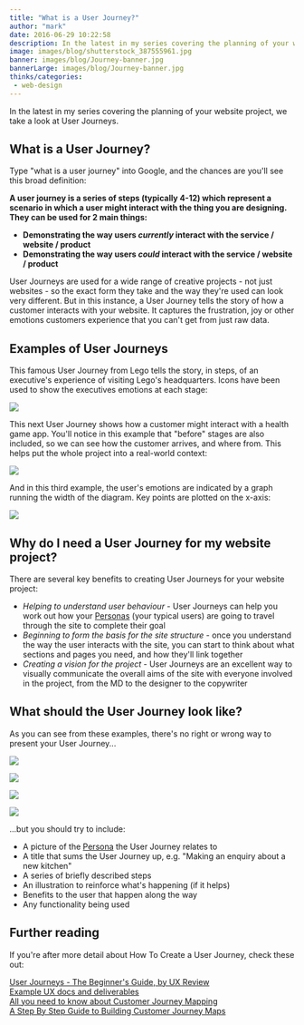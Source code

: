 ```yaml
---
title: "What is a User Journey?"
author: "mark"
date: 2016-06-29 10:22:58
description: In the latest in my series covering the planning of your website project, we take a look at User Journeys.
image: images/blog/shutterstock_387555961.jpg
banner: images/blog/Journey-banner.jpg
bannerLarge: images/blog/Journey-banner.jpg
thinks/categories: 
 - web-design
---
```


In the latest in my series covering the planning of your website project, we take a look at User Journeys.

## What is a User Journey?

Type "what is a user journey" into Google, and the chances are you'll see this broad definition:

__A user journey is a series of steps (typically 4-12) which represent a scenario in which a user might interact with the thing you are designing. They can be used for 2 main things:__

- __Demonstrating the way users *currently* interact with the service / website / product__
- __Demonstrating the way users *could* interact with the service / website / product__


User Journeys are used for a wide range of creative projects - not just websites - so the exact form they take and the way they're used can look very different. But in this instance, a User Journey tells the story of how a customer interacts with your website. It captures the frustration, joy or other emotions customers experience that you can't get from just raw data.

## Examples of User Journeys

This famous User Journey from Lego tells the story, in steps, of an executive's experience of visiting Lego's headquarters. Icons have been used to show the executives emotions at each stage:

[![](images/blog/Lego-journey-example-1024x768.jpg)](images/blog/Lego-journey-example-1024x768.jpg)

This next User Journey shows how a customer might interact with a health game app. You'll notice in this example that "before" stages are also included, so we can see how the customer arrives, and where from. This helps put the whole project into a real-world context:

[![](images/blog/hr_journey-high-res-1024x661.jpg)](images/blog/hr_journey-high-res-1024x661.jpg)

And in this third example, the user's emotions are indicated by a graph running the width of the diagram. Key points are plotted on the x-axis:

[![](images/blog/broadband-provider-user-journey-1024x663.jpg)](images/blog/broadband-provider-user-journey-1024x663.jpg)

## Why do I need a User Journey for my website project?

There are several key benefits to creating User Journeys for your website project:

- *Helping to understand user behaviour* - User Journeys can help you work out how your [Personas](/thinks/what-are-personas/) (your typical users) are going to travel through the site to complete their goal
- *Beginning to form the basis for the site structure* - once you understand the way the user interacts with the site, you can start to think about what sections and pages you need, and how they'll link together
- *Creating a vision for the project* - User Journeys are an excellent way to visually communicate the overall aims of the site with everyone involved in the project, from the MD to the designer to the copywriter



## What should the User Journey look like?

As you can see from these examples, there's no right or wrong way to present your User Journey...

![](images/blog/User-journey-example-2.jpg)

![](images/blog/Web-persona-example-2-600x262.png)

![](images/blog/User-journey-example-4.jpg)

![](images/blog/Web-user-journey-example.png)

...but you should try to include:

- A picture of the [Persona](/thinks/what-are-personas/) the User Journey relates to
- A title that sums the User Journey up, e.g. "Making an enquiry about a new kitchen"
- A series of briefly described steps
- An illustration to reinforce what's happening (if it helps)
- Benefits to the user that happen along the way
- Any functionality being used

## Further reading

If you're after more detail about How To Create a User Journey, check these out:

[User Journeys - The Beginner's Guide, by UX Review](http://theuxreview.co.uk/user-journeys-beginners-guide/)  
[Example UX docs and deliverables](http://www.uxforthemasses.com/resources/example-ux-docs/)  
[All you need to know about Customer Journey Mapping](https://www.smashingmagazine.com/2015/01/all-about-customer-journey-mapping/)  
[A Step By Step Guide to Building Customer Journey Maps](http://conversionxl.com/customer-journey-maps-better-website-retention/)  


